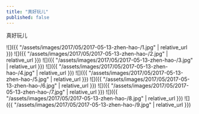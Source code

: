 ```yaml
---
title: "真好玩儿"
published: false
---
```

真好玩儿



![]({{ "/assets/images/2017/05/2017-05-13-zhen-hao-/1.jpg" | relative_url }})
![]({{ "/assets/images/2017/05/2017-05-13-zhen-hao-/2.jpg" | relative_url }})
![]({{ "/assets/images/2017/05/2017-05-13-zhen-hao-/3.jpg" | relative_url }})
![]({{ "/assets/images/2017/05/2017-05-13-zhen-hao-/4.jpg" | relative_url }})
![]({{ "/assets/images/2017/05/2017-05-13-zhen-hao-/5.jpg" | relative_url }})
![]({{ "/assets/images/2017/05/2017-05-13-zhen-hao-/6.jpg" | relative_url }})
![]({{ "/assets/images/2017/05/2017-05-13-zhen-hao-/7.jpg" | relative_url }})
![]({{ "/assets/images/2017/05/2017-05-13-zhen-hao-/8.jpg" | relative_url }})
![]({{ "/assets/images/2017/05/2017-05-13-zhen-hao-/9.jpg" | relative_url }})
